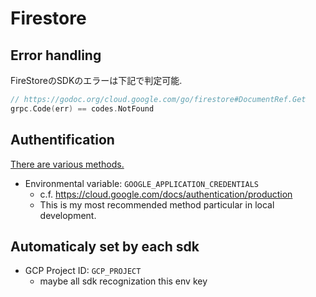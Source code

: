 # Firestore

## Error handling

FireStoreのSDKのエラーは下記で判定可能.

```go
// https://godoc.org/cloud.google.com/go/firestore#DocumentRef.Get
grpc.Code(err) == codes.NotFound
```

## Authentification

[There are various methods.](https://github.com/googleapis/google-cloud-go#authorization)

* Environmental variable: `GOOGLE_APPLICATION_CREDENTIALS`
  * c.f. https://cloud.google.com/docs/authentication/production
  * This is my most recommended method particular in local development.

## Automaticaly set by each sdk

* GCP Project ID: `GCP_PROJECT`
  * maybe all sdk recognization this env key
